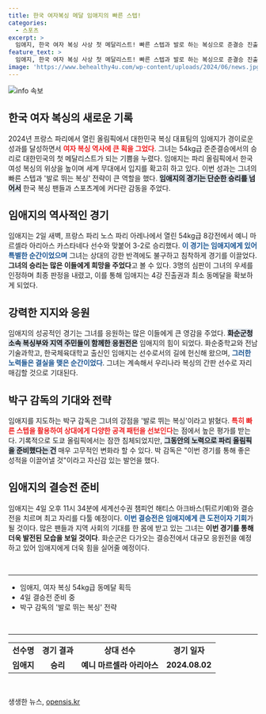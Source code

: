 ```yaml
---
title: 한국 여자복싱 메달 임애지의 빠른 스텝!
categories:
  - 스포츠
excerpt: >
  임애지, 한국 여자 복싱 사상 첫 메달리스트! 빠른 스텝과 발로 하는 복싱으로 준결승 진출, 4일 결승행 도전. 화순군청 감독 박구의 만반의 준비와 응원 속, 그녀의 역사는 계속된다!
feature_text: >
  임애지, 한국 여자 복싱 사상 첫 메달리스트! 빠른 스텝과 발로 하는 복싱으로 준결승 진출, 4일 결승행 도전. 화순군청 감독 박구의 만반의 준비와 응원 속, 그녀의 역사는 계속된다!
image: 'https://www.behealthy4u.com/wp-content/uploads/2024/06/news.jpg'
---
```


<p><img src="https://www.behealthy4u.com/wp-content/uploads/2024/06/news.jpg" alt="info 속보" /></p>

<h2 data-ke-size="size26">한국 여자 복싱의 새로운 기록</h2>

<p data-ke-size="size16">2024년 프랑스 파리에서 열린 올림픽에서 대한민국 복싱 대표팀의 임애지가 경이로운 성과를 달성하면서 <b><span style="color: #ee2323;">여자 복싱 역사에 큰 획을 그었다</span></b>. 그녀는 54kg급 준준결승에서의 승리로 대한민국의 첫 메달리스트가 되는 기쁨을 누렸다. 임애지는 파리 올림픽에서 한국 여성 복싱의 위상을 높이며 세계 무대에서 입지를 확고히 하고 있다. 이번 성과는 그녀의 빠른 스텝과 '발로 뛰는 복싱' 전략이 큰 역할을 했다. <b><span style="background-color: #21538527;">임애지의 경기는 단순한 승리를 넘어서</span></b> 한국 복싱 팬들과 스포츠계에 커다란 감동을 주었다. </p>

<h2 data-ke-size="size26">임애지의 역사적인 경기</h2>

<p data-ke-size="size16">임애지는 2일 새벽, 프랑스 파리 노스 파리 아레나에서 열린 54kg급 8강전에서 예니 마르셀라 아리아스 카스타네다 선수와 맞붙어 3-2로 승리했다. <b><span style="color: #1a5490;">이 경기는 임애지에게 있어 특별한 순간이었으며</span></b> 그녀는 상대의 강한 반격에도 불구하고 침착하게 경기를 이끌었다. <b><span style="ee2323;">그녀의 승리는 많은 이들에게 희망을 주었다</span></b>고 볼 수 있다. 3명의 심판이 그녀의 우세를 인정하며 최종 판정을 내렸고, 이를 통해 임애지는 4강 진출권과 최소 동메달을 확보하게 되었다. </p>

<h2 data-ke-size="size26">강력한 지지와 응원</h2>

<p data-ke-size="size16">임애지의 성공적인 경기는 그녀를 응원하는 많은 이들에게 큰 영감을 주었다. <b><span style="background-color: #21538527;">화순군청 소속 복싱부와 지역 주민들이 함께한 응원전은</span></b> 임애지의 힘이 되었다. 화순중학교와 전남기술과학고, 한국체육대학교 출신인 임애지는 선수로서의 길에 헌신해 왔으며, <b><span style="color: #1a5490;">그러한 노력들은 결실을 맺은 순간이었다</span></b>. 그녀는 계속해서 우리나라 복싱의 간판 선수로 자리매김할 것으로 기대된다.</p>

<h2 data-ke-size="size26">박구 감독의 기대와 전략</h2>

<p data-ke-size="size16">임애지를 지도하는 박구 감독은 그녀의 강점을 '발로 뛰는 복싱'이라고 밝혔다. <b><span style="color: #ee2323;">특히 빠른 스텝을 활용하여 상대에게 다양한 공격 패턴을 선보인다</span></b>는 점에서 높은 평가를 받는다. 기록적으로 도쿄 올림픽에서는 잠깐 침체되었지만, <b><span style="background-color: #21538527;">그동안의 노력으로 파리 올림픽을 준비했다는 건</span></b> 매우 고무적인 변화라 할 수 있다. 박 감독은 "이번 경기를 통해 좋은 성적을 이끌어낼 것"이라고 자신감 있는 발언을 했다. </p>

<h2 data-ke-size="size26">임애지의 결승전 준비</h2>

<p data-ke-size="size16">임애지는 4일 오후 11시 34분에 세계선수권 챔피언 해티스 아크바스(튀르키예)와 결승전을 치르며 최고 자리를 다툴 예정이다. <b><span style="color: #1a5490;">이번 결승전은 임애지에게 큰 도전이자 기회</span></b>가 될 것이다. 많은 팬들과 지역 사회의 기대를 한 몸에 받고 있는 그녀는 <b><span style="ee2323;">이번 경기를 통해 더욱 발전된 모습을 보일 것이다</span></b>. 화순군은 다가오는 결승전에서 대규모 응원전을 예정하고 있어 임애지에게 더욱 힘을 실어줄 예정이다.</p>

<p data-ke-size="size16">&nbsp;</p>

<hr />

<ul>
    <li>임애지, 여자 복싱 54kg급 동메달 획득</li>
    <li>4일 결승전 준비 중</li>
    <li>박구 감독의 '발로 뛰는 복싱' 전략</li>
</ul>

<p data-ke-size="size16">&nbsp;</p>

<hr />

<table style="width: 100%; border-collapse: collapse;">
    <tr>
        <td style="text-align: center; height: 17px;"><b>선수명</b></td>
        <td style="text-align: center; height: 17px;"><b>경기 결과</b></td>
        <td style="text-align: center; height: 17px;"><b>상대 선수</b></td>
        <td style="text-align: center; height: 17px;"><b>경기 일자</b></td>
    </tr>
    <tr>
        <td style="text-align: center; height: 17px;"><b>임애지</b></td>
        <td style="text-align: center; height: 17px;"><b>승리</b></td>
        <td style="text-align: center; height: 17px;"><b>예니 마르셀라 아리아스</b></td>
        <td style="text-align: center; height: 17px;"><b>2024.08.02</b></td>
    </tr>
</table>

<p data-ke-size="size16">&nbsp;</p>
생생한 뉴스, <a href="https://opensis.kr" rel="dofollow">opensis.kr</a>


